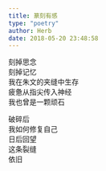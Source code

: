 ```yaml
---  
title: 篆刻有感  
type: "poetry"  
author: Herb  
date: 2018-05-20 23:48:58  
---  
```

刻掉思念  
刻掉记忆  
我在朱文的夹缝中生存  
疲惫从指尖传入神经  
我也曾是一颗顽石  

破碎后  
我如何修复自己  
日后回望  
这条裂缝  
依旧